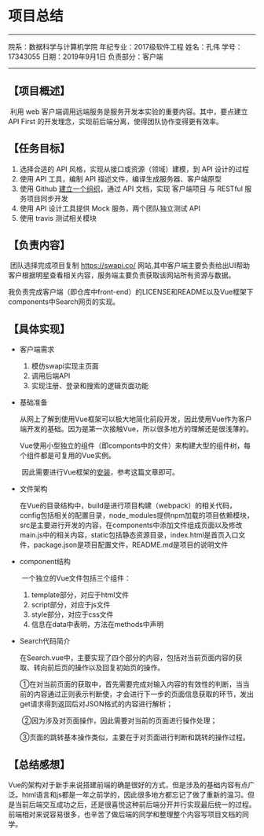 # 项目总结

---

院系：数据科学与计算机学院
年纪专业：2017级软件工程
姓名：孔伟
学号：17343055
日期：2019年9月1日
负责部分：客户端

----

## 【项目概述】

​	利用 web 客户端调用远端服务是服务开发本实验的重要内容。其中，要点建立 API First 的开发理念，实现前后端分离，使得团队协作变得更有效率。

## 【任务目标】

1. 选择合适的 API 风格，实现从接口或资源（领域）建模，到 API 设计的过程
2. 使用 API 工具，编制 API 描述文件，编译生成服务器、客户端原型
3. 使用 Github [建立一个组织](https://chun-ge.github.io/How-to-establish-an-organization-on-Github/)，通过 API 文档，实现 客户端项目 与 RESTful 服务项目同步开发
4. 使用 API 设计工具提供 Mock 服务，两个团队独立测试 API
5. 使用 travis 测试相关模块

## 【负责内容】

​	团队选择完成项目复制 https://swapi.co/ 网站,其中客户端主要负责给出UI帮助客户根据明星查看相关内容，服务端主要负责获取该网站所有资源与数据。

​	我负责完成客户端（即仓库中front-end）的LICENSE和README以及Vue框架下components中Search网页的实现。

## 【具体实现】

- 客户端需求

  1. 模仿swapi实现主页面
  2. 调用后端API
  3. 实现注册、登录和搜索的逻辑页面功能

- 基础准备

  ​	从网上了解到使用Vue框架可以极大地简化前段开发，因此使用Vue作为客户端开发的基础。因为是第一次接触Vue，所以很多地方的理解还是很浅薄的。

  ​	Vue使用小型独立的组件（即componts中的文件）来构建大型的组件树，每个组件都是可复用的Vue实例。

  ​	因此需要进行Vue框架的[安装](https://www.cnblogs.com/winter92/p/7117057.html)，参考这篇文章即可。

- 文件架构

  ​	在Vue的目录结构中，build是进行项目构建（webpack）的相关代码，config包括相关的配置目录，node_modules提供npm加载的项目依赖模块，src是主要进行开发的内容，在components中添加文件组成页面以及修改main.js中的相关内容，static包括静态资源目录，index.html是首页入口文件，package.json是项目配置文件，README.md是项目的说明文件

- component结构

  ​	一个独立的Vue文件包括三个组件：

  1. template部分，对应于html文件
  2. script部分，对应于js文件
  3. style部分，对应于css文件
  4. 信息在data中表明，方法在methods中声明

- Search代码简介

  ​	在Search.vue中，主要实现了四个部分的内容，包括对当前页面内容的获取、转向前后页的操作以及回复初始页的操作。

  ​	①在对当前页面的获取中，首先需要完成对输入内容的有效性的判断，当当前的内容通过正则表示判断使，才会进行下一步的页面信息获取的环节，发出get请求得到返回后对JSON格式的内容进行解析；

  ​	②因为涉及对页面操作，因此需要对当前的页面进行操作处理；

  ​	③页面的跳转基本操作类似，主要在于对页面进行判断和跳转的操作过程。

## 【总结感想】

​	Vue的架构对于新手来说搭建前端的确是很好的方式，但是涉及的基础内容有点广泛。html语言和js都是一年之前学的，因此很多地方都忘记了做了重新的温习。但是当前后端交互成功之后，还是很喜悦这种前后端分开并行实现最后统一的过程。前端相对来说容易很多，也辛苦了做后端的同学和整理整个内容写项目文档的同学。





